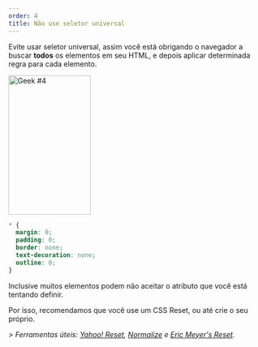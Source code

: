 ```yaml
---
order: 4
title: Não use seletor universal
---
```


Evite usar seletor universal, assim você está obrigando o navegador a buscar **todos** os elementos em seu HTML, e depois aplicar determinada regra para cada elemento.

<div class="img-right">
  <img src="http://assets.browserdiet.com/img/4.png" alt="Geek #4" width="162" height="275" />
</div>

```CSS
* {
  margin: 0;
  padding: 0;
  border: none;
  text-decoration: none;
  outline: 0;
}
```

Inclusive muitos elementos podem não aceitar o atributo que você está tentando definir.

Por isso, recomendamos que você use um CSS Reset, ou até crie o seu próprio.

*> Ferramentas úteis: [Yahoo! Reset](http://yui.yahooapis.com/2.9.0/build/reset/reset-min.css), [Normalize](http://necolas.github.com/normalize.css/) e [Eric Meyer's Reset](http://meyerweb.com/eric/tools/css/reset/).*
